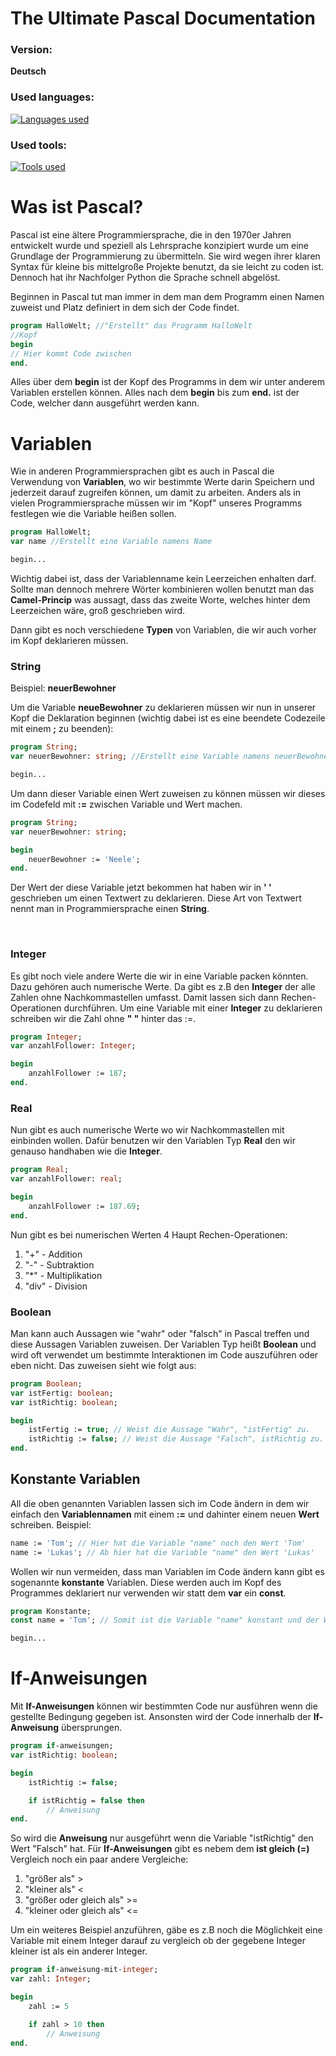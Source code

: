 # The Ultimate Pascal Documentation

### Version:
**Deutsch**


### Used languages:
[![Languages used](https://skillicons.dev/icons?i=md)](https://skillicons.dev)


### Used tools:
[![Tools used](https://skillicons.dev/icons?i=vscode,git,github)](https://skillicons.dev)



# Was ist Pascal?
Pascal ist eine ältere Programmiersprache, die in den 1970er Jahren entwickelt wurde und speziell als Lehrsprache konzipiert wurde um eine Grundlage der Programmierung zu übermitteln. Sie wird wegen ihrer klaren Syntax für kleine bis mittelgroße Projekte benutzt, da sie leicht zu coden ist. Dennoch hat ihr Nachfolger Python die Sprache schnell abgelöst. 

Beginnen in Pascal tut man immer in dem man dem Programm einen Namen zuweist und Platz definiert in dem sich der Code findet.
```pascal
program HalloWelt; //"Erstellt" das Programm HalloWelt
//Kopf
begin
// Hier kommt Code zwischen
end.
```
Alles über dem **begin** ist der Kopf des Programms in dem wir unter anderem Variablen erstellen können.
Alles nach dem **begin** bis zum **end.** ist der Code, welcher dann ausgeführt werden kann.

# Variablen
Wie in anderen Programmiersprachen gibt es auch in Pascal die Verwendung von **Variablen**, wo wir bestimmte Werte darin Speichern und jederzeit darauf zugreifen können, um damit zu arbeiten.
Anders als in vielen Programmiersprache müssen wir im "Kopf" unseres Programms festlegen wie die Variable heißen sollen.
```pascal
program HalloWelt;
var name //Erstellt eine Variable namens Name

begin...
```
Wichtig dabei ist, dass der Variablenname kein Leerzeichen enhalten darf. Sollte man dennoch mehrere Wörter kombinieren wollen benutzt man das **Camel-Princip** was aussagt, dass das zweite Worte, welches hinter dem Leerzeichen wäre, groß geschrieben wird.

Dann gibt es noch verschiedene **Typen** von Variablen, die wir auch vorher im Kopf deklarieren müssen.

### String
Beispiel: **neuerBewohner**

Um die Variable **neueBewohner** zu deklarieren müssen wir nun in unserer Kopf die Deklaration beginnen (wichtig dabei ist es eine beendete Codezeile mit einem **;** zu beenden):
```pascal
program String;
var neuerBewohner: string; //Erstellt eine Variable namens neuerBewohner mit dem Variablen Typ String.

begin...
```
Um dann dieser Variable einen Wert zuweisen zu können müssen wir dieses im Codefeld mit **:=** zwischen Variable und Wert machen.
```pascal
program String;
var neuerBewohner: string; 

begin
    neuerBewohner := 'Neele';
end.
```
Der Wert der diese Variable jetzt bekommen hat haben wir in **' '** geschrieben um einen Textwert zu deklarieren. Diese Art von Textwert nennt man in Programmiersprache einen **String**.

<br>

### Integer
Es gibt noch viele andere Werte die wir in eine Variable packen könnten. Dazu gehören auch numerische Werte. Da gibt es z.B den **Integer** der alle Zahlen ohne Nachkommastellen umfasst. Damit lassen sich dann Rechen-Operationen durchführen.
Um eine Variable mit einer **Integer** zu deklarieren schreiben wir die Zahl ohne **" "** hinter das :=.
```pascal
program Integer;
var anzahlFollower: Integer; 

begin
    anzahlFollower := 187;
end.
```

### Real
Nun gibt es auch numerische Werte wo wir Nachkommastellen mit einbinden wollen. Dafür benutzen wir den Variablen Typ **Real** den wir genauso handhaben wie die **Integer**.
```pascal
program Real;
var anzahlFollower: real; 

begin
    anzahlFollower := 187.69;
end.
```

<p id="rechenoperationen">Nun gibt es bei numerischen Werten 4 Haupt Rechen-Operationen:</p>

1. "+" - Addition
2. "-" - Subtraktion 
3. "*" - Multiplikation
4. "div" - Division


### Boolean
Man kann auch Aussagen wie "wahr" oder "falsch" in Pascal treffen und diese Aussagen Variablen zuweisen. Der Variablen Typ heißt **Boolean** und wird oft verwendet um bestimmte Interaktionen im Code auszuführen oder eben nicht.
Das zuweisen sieht wie folgt aus:
```pascal
program Boolean;
var istFertig: boolean;
var istRichtig: boolean;

begin
    istFertig := true; // Weist die Aussage "Wahr", "istFertig" zu.
    istRichtig := false; // Weist die Aussage "Falsch", istRichtig zu.
end.
```

## Konstante Variablen
All die oben genannten Variablen lassen sich im Code ändern in dem wir einfach den **Variablennamen** mit einem **:=** und dahinter einem neuen **Wert** schreiben. 
Beispiel:
```pascal
name := 'Tom'; // Hier hat die Variable "name" noch den Wert 'Tom'
name := 'Lukas'; // Ab hier hat die Variable "name" den Wert 'Lukas'
```

Wollen wir nun vermeiden, dass man Variablen im Code ändern kann gibt es sogenannte **konstante** Variablen. Diese werden auch im Kopf des Programmes deklariert nur verwenden wir statt dem **var** ein **const**.
```pascal
program Konstante;
const name = 'Tom'; // Somit ist die Variable "name" konstant und der Wert 'Tom' kann nicht geändert werden 

begin...
```

# If-Anweisungen
Mit **If-Anweisungen** können wir bestimmten Code nur ausführen wenn die gestellte Bedingung gegeben ist. Ansonsten wird der Code innerhalb der **If-Anweisung** übersprungen.
```pascal
program if-anweisungen;
var istRichtig: boolean;

begin 
    istRichtig := false;

    if istRichtig = false then
        // Anweisung
end.
```
So wird die **Anweisung** nur ausgeführt wenn die Variable "istRichtig" den Wert "Falsch" hat. 
Für **If-Anweisungen** gibt es nebem dem **ist gleich (=)** Vergleich noch ein paar andere Vergleiche:

1. "größer als" >
2. "kleiner als" <
3. "größer oder gleich als" >=
4. "kleiner oder gleich als" <=

Um ein weiteres Beispiel anzuführen, gäbe es z.B noch die Möglichkeit eine Variable mit einem Integer darauf zu vergleich ob der gegebene Integer kleiner ist als ein anderer Integer.
```pascal
program if-anweisung-mit-integer;
var zahl: Integer;

begin
    zahl := 5

    if zahl > 10 then
        // Anweisung
end.
```